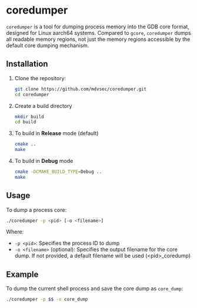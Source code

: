 # coredumper
`coredumper` is a tool for dumping process memory into the GDB core format, designed for Linux aarch64 systems. Compared to `gcore`, `coredumper` dumps all readable memory regions, not just the memory regions accessible by the default core dumping mechanism.

## Installation
1. Clone the repository:
   ```bash
   git clone https://github.com/mdvsec/coredumper.git
   cd coredumper
   ```
2. Create a build directory
   ```bash
   mkdir build
   cd build
   ```
3. To build in **Release** mode (default)
   ```bash
   cmake ..
   make
   ```
4. To build in **Debug** mode
   ```bash
   cmake -DCMAKE_BUILD_TYPE=Debug ..
   make
   ```

## Usage
To dump a process core:
```bash
./coredumper -p <pid> [-o <filename>]
```
Where:
- `-p <pid>`: Specifies the process ID to dump
- `-o <filename>` (optional): Specifies the output filename for the core dump. If not provided, a default filename will be used (\<pid\>_coredump)

## Example
To dump the current shell process and save the core dump as `core_dump`:
```bash
./coredumper -p $$ -o core_dump
```
